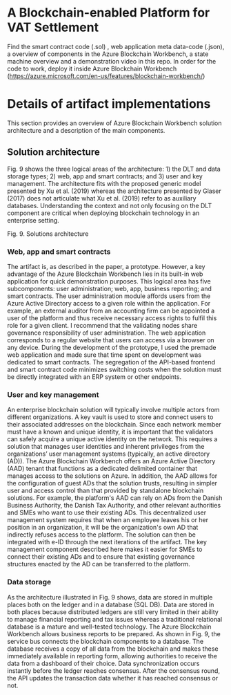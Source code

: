 # A Blockchain-enabled Platform for VAT Settlement

Find the smart contract code (.sol) , web application meta data-code (.json), a overview of components in the Azure Blockchain Workbench, a state machine overview and a demonstration video in this repo.
In order for the code to work, deploy it inside Azure Blockchain Workbench (https://azure.microsoft.com/en-us/features/blockchain-workbench/)

# Details of artifact implementations
This section provides an overview of Azure Blockchain Workbench solution architecture and a description of the main components.

## Solution architecture
Fig. 9 shows the three logical areas of the architecture: 1) the DLT and data storage types; 2) web, app and smart contracts; and 3) user and key management. The architecture fits with the proposed generic model presented by Xu et al. (2019) whereas the architecture presented by Glaser (2017) does not articulate what Xu et al. (2019) refer to as auxiliary databases. Understanding the context and not only focusing on the DLT component are critical when deploying blockchain technology in an enterprise setting.

 
Fig. 9. Solutions architecture

### Web, app and smart contracts
The artifact is, as described in the paper, a prototype. However, a key advantage of the Azure Blockchain Workbench lies in its built-in web application for quick demonstration purposes. This logical area has five subcomponents: user administration; web, app, business reporting; and smart contracts. The user administration module affords users from the Azure Active Directory access to a given role within the application. For example, an external auditor from an accounting firm can be appointed a user of the platform and thus receive necessary access rights to fulfil this role for a given client. I recommend that the validating nodes share governance responsibility of user administration. The web application corresponds to a regular website that users can access via a browser on any device. During the development of the prototype, I used the premade web application and made sure that time spent on development was dedicated to smart contracts. The segregation of the API-based frontend and smart contract code minimizes switching costs when the solution must be directly integrated with an ERP system or other endpoints. 

### User and key management
An enterprise blockchain solution will typically involve multiple actors from different organizations. A key vault is used to store and connect users to their associated addresses on the blockchain. Since each network member must have a known and unique identity, it is important that the validators can safely acquire a unique active identity on the network. This requires a solution that manages user identities and inherent privileges from the organizations’ user management systems (typically, an active directory (AD)). The Azure Blockchain Workbench offers an Azure Active Directory (AAD) tenant that functions as a dedicated delimited container that manages access to the solutions on Azure. In addition, the AAD allows for the configuration of guest ADs that the solution trusts, resulting in simpler user and access control than that provided by standalone blockchain solutions. For example, the platform's AAD can rely on ADs from the Danish Business Authority, the Danish Tax Authority, and other relevant authorities and SMEs who want to use their existing ADs. This decentralized user management system requires that when an employee leaves his or her position in an organization, it will be the organization's own AD that indirectly refuses access to the platform. The solution can then be integrated with e-ID through the next iterations of the artifact. The key management component described here makes it easier for SMEs to connect their existing ADs and to ensure that existing governance structures enacted by the AD can be transferred to the platform.

### Data storage
As the architecture illustrated in Fig. 9 shows, data are stored in multiple places both on the ledger and in a database (SQL DB). Data are stored in both places because distributed ledgers are still very limited in their ability to manage financial reporting and tax issues whereas a traditional relational database is a mature and well-tested technology. The Azure Blockchain Workbench allows business reports to be prepared. As shown in Fig. 9, the service bus connects the blockchain components to a database. The database receives a copy of all data from the blockchain and makes these immediately available in reporting form, allowing authorities to receive the data from a dashboard of their choice. Data synchronization occurs instantly before the ledger reaches consensus. After the consensus round, the API updates the transaction data whether it has reached consensus or not. 
